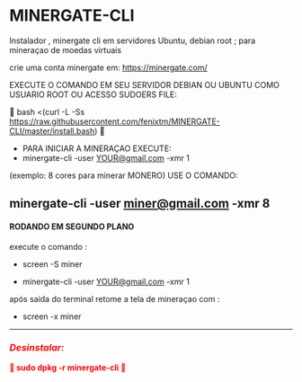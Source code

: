 # MINERGATE-CLI
Instalador , minergate cli em servidores Ubuntu, debian root ; para mineraçao de moedas virtuais 

crie uma conta minergate em: https://minergate.com/

EXECUTE O COMANDO EM SEU SERVIDOR DEBIAN OU UBUNTU COMO USUARIO ROOT OU ACESSO SUDOERS FILE:

&#x1F535; bash <(curl -L -Ss https://raw.githubusercontent.com/fenixtm/MINERGATE-CLI/master/install.bash) &#x1F535;

* PARA INICIAR A MINERAÇAO EXECUTE: 
*  minergate-cli -user <YOUR@gmail.com> -xmr 1 

(exemplo: 8 cores para minerar MONERO) USE O COMANDO:

minergate-cli -user miner@gmail.com -xmr 8
-----------------------------------------------
<h4>  RODANDO EM SEGUNDO PLANO </h4>
execute o comando : 

* screen -S miner 

* minergate-cli -user <YOUR@gmail.com> -xmr 1 

após saida do terminal retome a tela de mineraçao com : 

* screen -x miner

-----------------------------------------------
<font color="red"><h4> <h3> *Desinstalar:*</h3> &#x1F53B; sudo dpkg -r minergate-cli &#x1F53B;   </h4></font>
